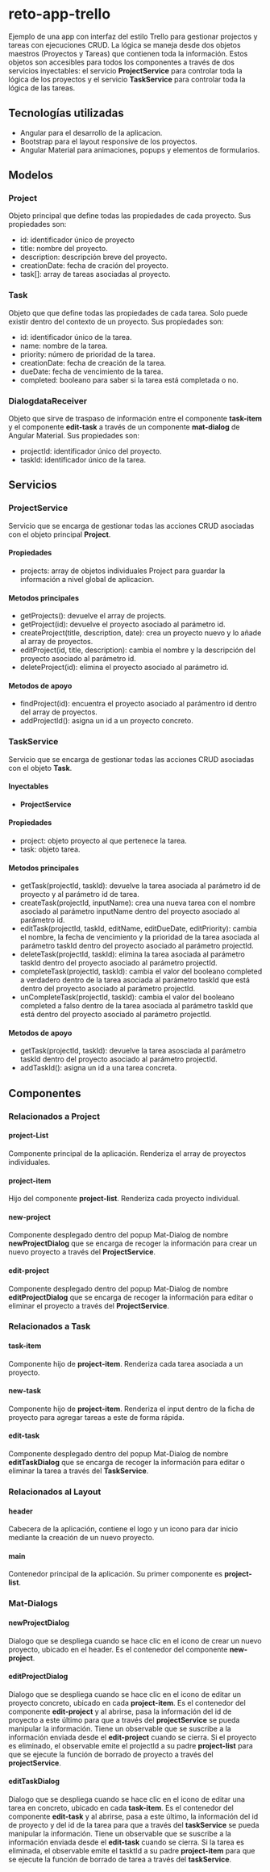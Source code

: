 # reto-app-trello
Ejemplo de una app con interfaz del estilo Trello para gestionar projectos y tareas con ejecuciones CRUD. La lógica se maneja desde dos objetos maestros (Proyectos y Tareas) que contienen toda la información.
Estos objetos son accesibles para todos los componentes a través de dos servicios inyectables: el servicio **ProjectService** para controlar toda la lógica de los proyectos y el servicio **TaskService** para controlar toda la lógica de las tareas.
## Tecnologías utilizadas
* Angular para el desarrollo de la aplicacion.
* Bootstrap para el layout responsive de los proyectos.
* Angular Material para animaciones, popups y elementos de formularios.
## Modelos
### Project
Objeto principal que define todas las propiedades de cada proyecto. Sus propiedades son:
* id: identificador único de proyecto
* title: nombre del proyecto.
* description: descripción breve del proyecto.
* creationDate: fecha de cración del proyecto.
* task[]: array de tareas asociadas al proyecto.
### Task
Objeto que que define todas las propiedades de cada tarea. Solo puede existir dentro del contexto de un proyecto. Sus propiedades son:
* id: identificador único de la tarea.
* name: nombre de la tarea.
* priority: número de prioridad de la tarea.
* creationDate: fecha de creación de la tarea.
* dueDate: fecha de vencimiento de la tarea.
* completed: booleano para saber si la tarea está completada o no.
### DialogdataReceiver
Objeto que sirve de traspaso de información entre el componente **task-item** y el componente **edit-task** a través de un componente **mat-dialog** de Angular Material. Sus propiedades son:
* projectId: identificador único del proyecto.
* taskId: identificador único de la tarea.
## Servicios
### ProjectService
Servicio que se encarga de gestionar todas las acciones CRUD asociadas con el objeto principal **Project**.
#### Propiedades
* projects: array de objetos individuales Project para guardar la información a nivel global de aplicacion.
#### Metodos principales
* getProjects(): devuelve el array de projects.
* getProject(id): devuelve el proyecto asociado al parámetro id.
* createProject(title, description, date): crea un proyecto nuevo y lo añade al array de proyectos.
* editProject(id, title, description): cambia el nombre y la descripción del proyecto asociado al parámetro id.
* deleteProject(id): elimina el proyecto asociado al parámetro id.
#### Metodos de apoyo
* findProject(id): encuentra el proyecto asociado al parámentro id dentro del array de proyectos.
* addProjectId(): asigna un id a un proyecto concreto.
### TaskService
Servicio que se encarga de gestionar todas las acciones CRUD asociadas con el objeto **Task**.
#### Inyectables
* **ProjectService**
#### Propiedades
* project: objeto proyecto al que pertenece la tarea.
* task: objeto tarea.
#### Metodos principales
* getTask(projectId, taskId): devuelve la tarea asociada al parámetro id de proyecto y al parámetro id de tarea.
* createTask(projectId, inputName): crea una nueva tarea con el nombre asociado al parámetro inputName dentro del proyecto asociado al parámetro id.
* editTask(projectId, taskId, editName, editDueDate, editPriority): cambia el nombre, la fecha de vencimiento y la prioridad de la tarea asociada al parámetro taskId dentro del proyecto asociado al parámetro projectId.
* deleteTask(projectId, taskId): elimina la tarea asociada al parámetro taskId dentro del proyecto asociado al parámetro projectId.
* completeTask(projectId, taskId): cambia el valor del booleano completed a verdadero dentro de la tarea asociada al parámetro taskId que está dentro del proyecto asociado al parámetro projectId.
* unCompleteTask(projectId, taskId): cambia el valor del booleano completed a falso dentro de la tarea asociada al parámetro taskId que está dentro del proyecto asociado al parámetro projectId.
#### Metodos de apoyo
* getTask(projectId, taskId): devuelve la tarea asosciada al parámetro taskId dentro del proyecto asociado al parámetro projectId.
* addTaskId(): asigna un id a una tarea concreta.
## Componentes
### Relacionados a Project
#### project-List
Componente principal de la aplicación. Renderiza el array de proyectos individuales.
#### project-item
Hijo del componente **project-list**. Renderiza cada proyecto individual.
#### new-project
Componente desplegado dentro del popup Mat-Dialog de nombre **newProjectDialog** que se encarga de recoger la información para crear un nuevo proyecto a través del **ProjectService**.
#### edit-project
Componente desplegado dentro del popup Mat-Dialog de nombre **editProjectDialog** que se encarga de recoger la información para editar o eliminar el proyecto a través del **ProjectService**.
### Relacionados a Task
#### task-item
Componente hijo de **project-item**. Renderiza cada tarea asociada a un proyecto.
#### new-task
Componente hijo de **project-item**. Renderiza el input dentro de la ficha de proyecto para agregar tareas a este de forma rápida.
#### edit-task
Componente desplegado dentro del popup Mat-Dialog de nombre **editTaskDialog** que se encarga de recoger la información para editar o eliminar la tarea a través del **TaskService**.
### Relacionados al Layout
#### header
Cabecera de la aplicación, contiene el logo y un icono para dar inicio mediante la creación de un nuevo proyecto.
#### main
Contenedor principal de la aplicación. Su primer componente es **project-list**.
### Mat-Dialogs
#### newProjectDialog
Dialogo que se despliega cuando se hace clic en el icono de crear un nuevo proyecto, ubicado en el header. Es el contenedor del componente **new-project**.
#### editProjectDialog
Dialogo que se despliega cuando se hace clic en el icono de editar un proyecto concreto, ubicado en cada **project-item**. Es el contenedor del componente **edit-project** y al abrirse, pasa la información del id de proyecto a este último para que a través del **projectService** se pueda manipular la información.
Tiene un observable que se suscribe a la información enviada desde el **edit-project** cuando se cierra. Si el proyecto es eliminado, el observable emite el projectId a su padre **project-list** para que se ejecute la función de borrado de proyecto a través del **projectService**.  
#### editTaskDialog
Dialogo que se despliega cuando se hace clic en el icono de editar una tarea en concreto, ubicado en cada **task-item**. Es el contenedor del componente **edit-task** y al abrirse, pasa a este último, la información del id de proyecto y del id de la tarea para que a través del **taskService** se pueda manipular la información.
Tiene un observable que se suscribe a la información enviada desde el **edit-task** cuando se cierra. Si la tarea es eliminada, el observable emite el tasktId a su padre **project-item** para que se ejecute la función de borrado de tarea a través del **taskService**.  

